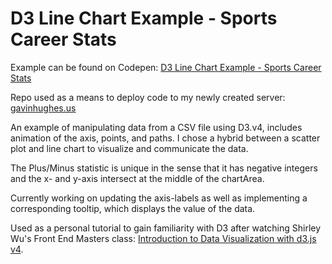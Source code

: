 # D3 Line Chart Example - Sports Career Stats

Example can be found on Codepen: [D3 Line Chart Example - Sports Career Stats](https://codepen.io/gphughes/project/editor/DaoJxv/)

Repo used as a means to deploy code to my newly created server: [gavinhughes.us](gavinhughes.us)

An example of manipulating data from a CSV file using D3.v4, includes animation of the axis, points, and paths. I chose a hybrid between a scatter plot and line chart to visualize and communicate the data.

The Plus/Minus statistic is unique in the sense that it has negative integers and the x- and y-axis intersect at the middle of the chartArea.

Currently working on updating the axis-labels as well as implementing a corresponding tooltip, which displays the value of the data.

Used as a personal tutorial to gain familiarity with D3 after watching Shirley Wu's Front End Masters class:  [ Introduction to Data Visualization with d3.js v4](https://frontendmasters.com/courses/d3-v4/?u=4ce45e74ef4a8701eaaa4e8fb17bab705ebd772c).
